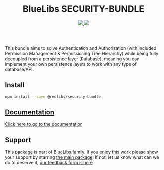 <h1 align="center">BlueLibs SECURITY-BUNDLE</h1>

<p align="center">
  <a href="https://travis-ci.org/bluelibs/security-bundle">
    <img src="https://api.travis-ci.org/bluelibs/security-bundle.svg?branch=master" />
  </a>
  <a href="https://coveralls.io/github/bluelibs/security-bundle?branch=master">
    <img src="https://coveralls.io/repos/github/bluelibs/security-bundle/badge.svg?branch=master" />
  </a>
</p>

<br />
<br />

This bundle aims to solve Authentication and Authorization (with included Permission Management & Permissioning Tree Hierarchy) while being fully decoupled from a persistence layer (Database), meaning you can implement your own persistence layers to work with any type of database/API.

## Install

```bash
npm install --save @redlibs/security-bundle
```

## [Documentation](./DOCUMENTATION.md)

[Click here to go to the documentation](./DOCUMENTATION.md)

## Support

This package is part of [BlueLibs](https://www.bluelibs.com) family. If you enjoy this work please show your support by starring [the main package](https://github.com/bluelibs/bluelibs). If not, let us know what can we do to deserve it, [our feedback form is here](https://forms.gle/DTMg5Urgqey9QqLFA)
